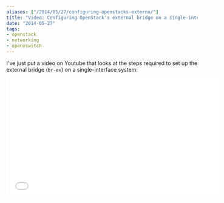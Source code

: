 ```yaml
---
aliases: ["/2014/05/27/configuring-openstacks-externa/"]
title: "Video: Configuring OpenStack's external bridge on a single-interface system"
date: "2014-05-27"
tags:
- openstack
- networking
- openvswitch
---
```


I've just put a video on Youtube that looks at the steps required to
set up the external bridge (`br-ex`) on a single-interface system:

<iframe width="560" height="315"
        src="//www.youtube.com/embed/8zFQG5mKwPk"
        frameborder="0"
        allowfullscreen="1"></iframe>


